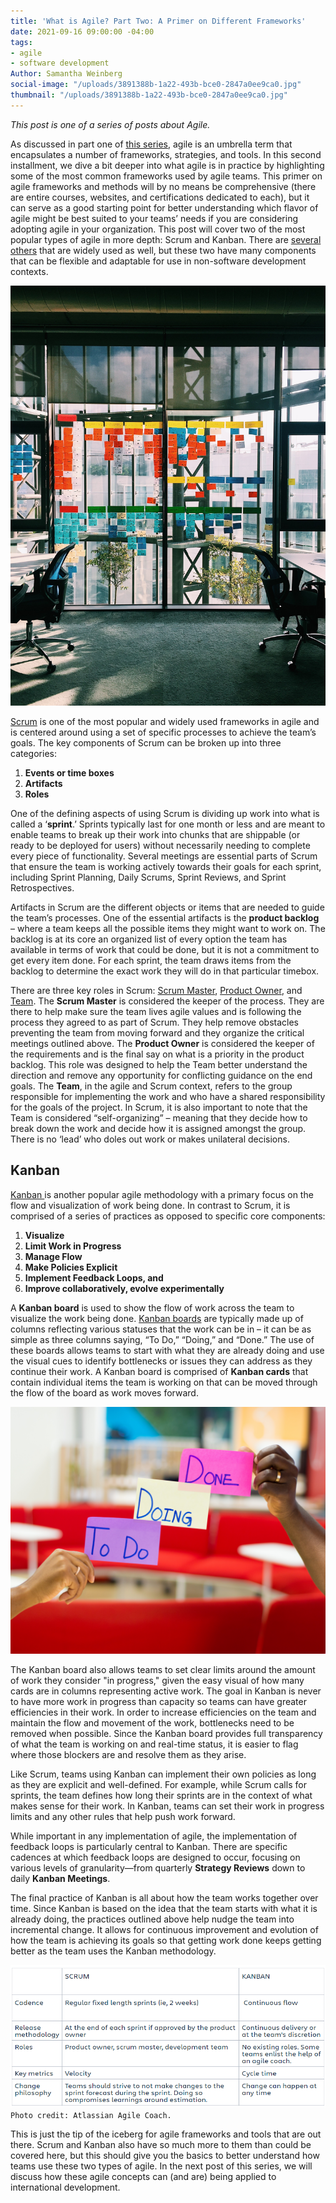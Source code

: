 ```yaml
---
title: 'What is Agile? Part Two: A Primer on Different Frameworks'
date: 2021-09-16 09:00:00 -04:00
tags:
- agile
- software development
Author: Samantha Weinberg
social-image: "/uploads/3891388b-1a22-493b-bce0-2847a0ee9ca0.jpg"
thumbnail: "/uploads/3891388b-1a22-493b-bce0-2847a0ee9ca0.jpg"
---
```


*This post is one of a series of posts about Agile.*

As discussed in part one of [this series](https://dai-global-digital.com/what-is-agile-part-one-the-story-behind-the-buzzword.html), agile is an umbrella term that encapsulates a number of frameworks, strategies, and tools. In this second installment, we dive a bit deeper into what agile is in practice by highlighting some of the most common frameworks used by agile teams. This primer on agile frameworks and methods will by no means be comprehensive (there are entire courses, websites, and certifications dedicated to each), but it can serve as a good starting point for better understanding which flavor of agile might be best suited to your teams’ needs if you are considering adopting agile in your organization. This post will cover two of the most popular types of agile in more depth: Scrum and Kanban. There are [several others](https://www.wrike.com/project-management-guide/faq/what-are-the-different-types-of-agile-methodologies/) that are widely used as well, but these two have many components that can be flexible and adaptable for use in non-software development contexts.

![irfan-simsar-wxWulfjN-G0-unsplash.jpg](/uploads/irfan-simsar-wxWulfjN-G0-unsplash.jpg)

<!--more-->

[Scrum](https://www.agilealliance.org/glossary/scrum/) is one of the most popular and widely used frameworks in agile and is centered around using a set of specific processes to achieve the team’s goals. The key components of Scrum can be broken up into three categories:

1. **Events or time boxes**
2. **Artifacts**
3. **Roles**

One of the defining aspects of using Scrum is dividing up work into what is called a ‘**sprint**.’ Sprints typically last for one month or less and are meant to enable teams to break up their work into chunks that are shippable (or ready to be deployed for users) without necessarily needing to complete every piece of functionality. Several meetings are essential parts of Scrum that ensure the team is working actively towards their goals for each sprint, including Sprint Planning, Daily Scrums, Sprint Reviews, and Sprint Retrospectives.

Artifacts in Scrum are the different objects or items that are needed to guide the team’s processes. One of the essential artifacts is the **product backlog** – where a team keeps all the possible items they might want to work on. The backlog is at its core an organized list of every option the team has available in terms of work that could be done, but it is not a commitment to get every item done. For each sprint, the team draws items from the backlog to determine the exact work they will do in that particular timebox.

There are three key roles in Scrum: [Scrum Master](https://www.agilealliance.org/glossary/scrum-master), [Product Owner](https://www.agilealliance.org/glossary/product-owner/), and [Team](https://www.agilealliance.org/glossary/team/). The **Scrum Master** is considered the keeper of the process. They are there to help make sure the team lives agile values and is following the process they agreed to as part of Scrum. They help remove obstacles preventing the team from moving forward and they organize the critical meetings outlined above. The **Product Owner** is considered the keeper of the requirements and is the final say on what is a priority in the product backlog. This role was designed to help the Team better understand the direction and remove any opportunity for conflicting guidance on the end goals. The **Team**, in the agile and Scrum context, refers to the group responsible for implementing the work and who have a shared responsibility for the goals of the project. In Scrum, it is also important to note that the Team is considered “self-organizing” – meaning that they decide how to break down the work and decide how it is assigned amongst the group. There is no ‘lead’ who doles out work or makes unilateral decisions.

## Kanban

[Kanban ](https://www.agilealliance.org/glossary/kanban/)is another popular agile methodology with a primary focus on the flow and visualization of work being done. In contrast to Scrum, it is comprised of a series of practices as opposed to specific core components:

1. **Visualize**
2. **Limit Work in Progress**
3. **Manage Flow**
4. **Make Policies Explicit**
5. **Implement Feedback Loops, and**
6. **Improve collaboratively, evolve experimentally**

A **Kanban board** is used to show the flow of work across the team to visualize the work being done. [Kanban boards](https://www.agilealliance.org/glossary/kanban-board/) are typically made up of columns reflecting various statuses that the work can be in – it can be as simple as three columns saying, “To Do,” “Doing,” and “Done.” The use of these boards allows teams to start with what they are already doing and use the visual cues to identify bottlenecks or issues they can address as they continue their work. A Kanban board is comprised of **Kanban cards** that contain individual items the team is working on that can be moved through the flow of the board as work moves forward.

![eden-constantino-OXmym9cuaEY-unsplash.jpg](/uploads/eden-constantino-OXmym9cuaEY-unsplash.jpg)

The Kanban board also allows teams to set clear limits around the amount of work they consider "in progress," given the easy visual of how many cards are in columns representing active work. The goal in Kanban is never to have more work in progress than capacity so teams can have greater efficiencies in their work. In order to increase efficiencies on the team and maintain the flow and movement of the work, bottlenecks need to be removed when possible. Since the Kanban board provides full transparency of what the team is working on and real-time status, it is easier to flag where those blockers are and resolve them as they arise.

Like Scrum, teams using Kanban can implement their own policies as long as they are explicit and well-defined. For example, while Scrum calls for sprints, the team defines how long their sprints are in the context of what makes sense for their work. In Kanban, teams can set their work in progress limits and any other rules that help push work forward.

While important in any implementation of agile, the implementation of feedback loops is particularly central to Kanban. There are specific cadences at which feedback loops are designed to occur, focusing on various levels of granularity—from quarterly **Strategy Reviews** down to daily **Kanban Meetings**.

The final practice of Kanban is all about how the team works together over time. Since Kanban is based on the idea that the team starts with what it is already doing, the practices outlined above help nudge the team into incremental change. It allows for continuous improvement and evolution of how the team is achieving its goals so that getting work done keeps getting better as the team uses the Kanban methodology.

![kaban v scrum-16ce75.png](/uploads/kaban%20v%20scrum-16ce75.png)`Photo credit: Atlassian Agile Coach.`

This is just the tip of the iceberg for agile frameworks and tools that are out there. Scrum and Kanban also have so much more to them than could be covered here, but this should give you the basics to better understand how teams use these two types of agile. In the next post of this series, we will discuss how these agile concepts can (and are) being applied to international development.